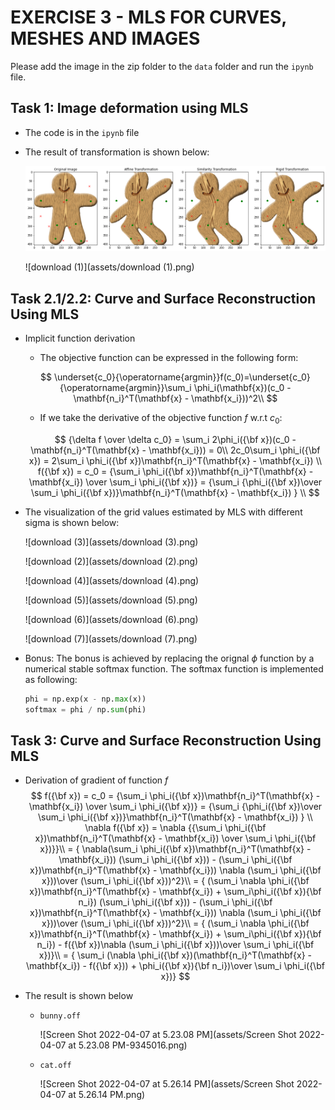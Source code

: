 # EXERCISE 3 - MLS FOR CURVES, MESHES AND IMAGES

Please add the image in the zip folder to the `data` folder and run the `ipynb` file.

## Task 1: Image deformation using MLS

* The code is in the `ipynb` file

* The result of transformation is shown below:

  ![download](assets/download.png)

  ![download (1)](assets/download (1).png)

## Task 2.1/2.2: Curve and Surface Reconstruction Using MLS

* Implicit function derivation

  * The objective function can be expressed in the following form:

  $$
  \underset{c_0}{\operatorname{argmin}}f(c_0)=\underset{c_0}{\operatorname{argmin}}\sum_i \phi_i(\mathbf{x})(c_0 - \mathbf{n_i}^T(\mathbf{x} - \mathbf{x_i}))^2\\
  $$
  * If we take the derivative of the objective function $f$ w.r.t $c_0$:

  $$
  {\delta f \over \delta c_0} = \sum_i 2\phi_i({\bf x})(c_0 - \mathbf{n_i}^T(\mathbf{x} - \mathbf{x_i})) = 0\\
  2c_0\sum_i \phi_i({\bf x}) = 2\sum_i \phi_i({\bf x})\mathbf{n_i}^T(\mathbf{x} - \mathbf{x_i}) \\
  f({\bf x}) = c_0 = {\sum_i \phi_i({\bf x})\mathbf{n_i}^T(\mathbf{x} - \mathbf{x_i}) \over \sum_i \phi_i({\bf x})} = {\sum_i {\phi_i({\bf x})\over \sum_i \phi_i({\bf x})}\mathbf{n_i}^T(\mathbf{x} - \mathbf{x_i}) } \\
  $$

* The visualization of the grid values estimated by MLS with different sigma is shown below:

  ![download (3)](assets/download (3).png)

  ![download (2)](assets/download (2).png)

  ![download (4)](assets/download (4).png)

  ![download (5)](assets/download (5).png)

  ![download (6)](assets/download (6).png)

  ![download (7)](assets/download (7).png)

* Bonus: The bonus is achieved by replacing the orignal $\phi$ function by a numerical stable softmax function. The softmax function is implemented as following:

  ```python
  phi = np.exp(x - np.max(x))
  softmax = phi / np.sum(phi)
  ```

## Task 3: Curve and Surface Reconstruction Using MLS

* Derivation of gradient of function $f$
  $$
  f({\bf x}) = c_0 = {\sum_i \phi_i({\bf x})\mathbf{n_i}^T(\mathbf{x} - \mathbf{x_i}) \over \sum_i \phi_i({\bf x})} = {\sum_i {\phi_i({\bf x})\over \sum_i \phi_i({\bf x})}\mathbf{n_i}^T(\mathbf{x} - \mathbf{x_i}) } \\
  \nabla f({\bf x}) = \nabla  {{\sum_i \phi_i({\bf x})\mathbf{n_i}^T(\mathbf{x} - \mathbf{x_i}) \over \sum_i \phi_i({\bf x})}}\\
  = { \nabla(\sum_i \phi_i({\bf x})\mathbf{n_i}^T(\mathbf{x} - \mathbf{x_i})) (\sum_i \phi_i({\bf x})) - (\sum_i \phi_i({\bf x})\mathbf{n_i}^T(\mathbf{x} - \mathbf{x_i})) \nabla (\sum_i \phi_i({\bf x}))\over (\sum_i \phi_i({\bf x}))^2}\\
  = { (\sum_i \nabla \phi_i({\bf x})\mathbf{n_i}^T(\mathbf{x} - \mathbf{x_i}) + \sum_i\phi_i({\bf x}){\bf n_i}) (\sum_i \phi_i({\bf x})) - (\sum_i \phi_i({\bf x})\mathbf{n_i}^T(\mathbf{x} - \mathbf{x_i})) \nabla (\sum_i \phi_i({\bf x}))\over (\sum_i \phi_i({\bf x}))^2}\\
  = { (\sum_i \nabla \phi_i({\bf x})\mathbf{n_i}^T(\mathbf{x} - \mathbf{x_i}) + \sum_i\phi_i({\bf x}){\bf n_i}) - f({\bf x})\nabla (\sum_i \phi_i({\bf x}))\over \sum_i \phi_i({\bf x})}\\
  = { \sum_i (\nabla \phi_i({\bf x})(\mathbf{n_i}^T(\mathbf{x} - \mathbf{x_i}) - f({\bf x})) + \phi_i({\bf x}){\bf n_i})\over \sum_i \phi_i({\bf x})}
  $$

* The result is shown below

  * `bunny.off`

    ![Screen Shot 2022-04-07 at 5.23.08 PM](assets/Screen Shot 2022-04-07 at 5.23.08 PM-9345016.png)

  * `cat.off`

    ![Screen Shot 2022-04-07 at 5.26.14 PM](assets/Screen Shot 2022-04-07 at 5.26.14 PM.png)

